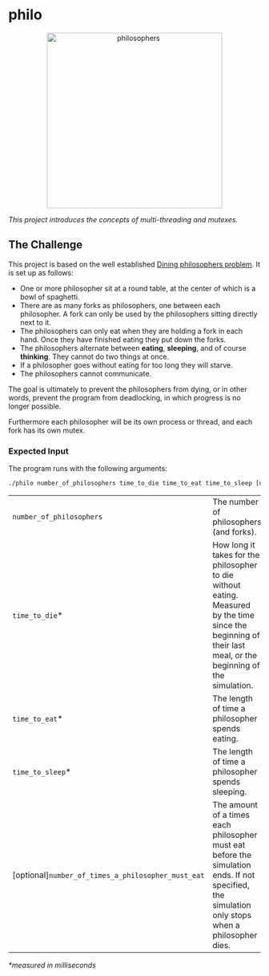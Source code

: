 # philo

<p align="center">
  <a href="https://github.com/maiadegraaf">
    <picture>
    <img alt="philosophers" src="https://user-images.githubusercontent.com/68693691/193335768-6f2799a9-6904-497b-b49a-707ac551e21d.png" width=350>
    </picture>
  </a>
</p>

*This project introduces the concepts of multi-threading and mutexes.*

## The Challenge
This project is based on the well established [Dining philosophers problem](https://en.wikipedia.org/wiki/Dining_philosophers_problem).  It is set up as follows:
- One or more philosopher sit at a round table, at the center of which is a bowl of spaghetti.
- There are as many forks as philosophers, one between each philosopher.  A fork can only be used by the philosophers sitting directly next to it.
- The philosophers can only eat when they are holding a fork in each hand.  Once they have finished eating they put down the forks.
- The philosophers alternate between **eating**, **sleeping**, and of course **thinking**.  They cannot do two things at once.
- If a philosopher goes without eating for too long they will starve.
- The philosophers cannot communicate.

The goal is ultimately to prevent the philosophers from dying, or in other words, prevent the program from deadlocking, in which progress is no longer possible.

Furthermore each philosopher will be its own process or thread, and each fork has its own mutex.

### Expected Input

The program runs with the following arguments:<br>
```sh
./philo number_of_philosophers time_to_die time_to_eat time_to_sleep [number_of_times_each_philosopher_must_eat
```

|   |   |
|---|---|
|`number_of_philosophers`|The number of philosophers (and forks).|
|`time_to_die`\*|How long it takes for the philosopher to die without eating.  Measured by the time since the beginning of their last meal, or the beginning of the simulation.|
|`time_to_eat`\*| The length of time a philosopher spends eating.|
|`time_to_sleep`\*| The length of time a philosopher spends sleeping. |
|[optional]`number_of_times_a_philosopher_must_eat`| The amount of a times each philosopher must eat before the simulation ends.  If not specified, the simulation only stops when a philosopher dies.|
*\*measured in milliseconds*